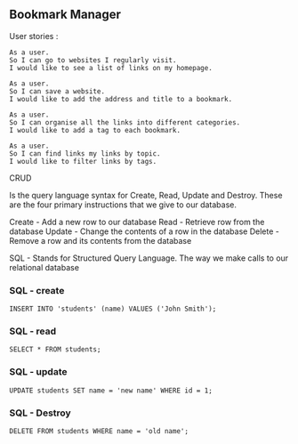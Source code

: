 ## Bookmark Manager


User stories :

```
As a user.
So I can go to websites I regularly visit.
I would like to see a list of links on my homepage.
```

```
As a user.
So I can save a website.
I would like to add the address and title to a bookmark.
```

```
As a user.
So I can organise all the links into different categories.
I would like to add a tag to each bookmark.
```

```
As a user.
So I can find links my links by topic.
I would like to filter links by tags.

```

CRUD

Is the query language syntax for Create, Read, Update and Destroy. These are the four primary instructions that we give to our database.

Create - Add a new row to our database
Read - Retrieve row from the database
Update - Change the contents of a row in the database
Delete - Remove a row and its contents from the database

SQL - Stands for Structured Query Language. The way we make calls to our relational database

### SQL - create

```
INSERT INTO 'students' (name) VALUES ('John Smith');
```

### SQL - read

```
SELECT * FROM students;
```

### SQL - update

```
UPDATE students SET name = 'new name' WHERE id = 1;
```


### SQL - Destroy

```
DELETE FROM students WHERE name = 'old name';
```
